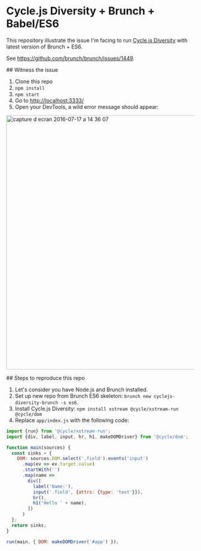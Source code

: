 # Cycle.js Diversity + Brunch + Babel/ES6

This repository illustrate the issue I'm facing to run [Cycle.js Diversity](https://github.com/cyclejs/core/releases/tag/v7.0.0) with latest version of Brunch + ES6.

See https://github.com/brunch/brunch/issues/1449.

## Witness the issue

1. Clone this repo
2. `npm install`
3. `npm start`
4. Go to <http://localhost:3333/>
5. Open your DevTools, a wild error message should appear:

<img width="680" alt="capture d ecran 2016-07-17 a 14 36 07" src="https://cloud.githubusercontent.com/assets/1094774/16900722/441628ee-4c2d-11e6-8fc9-af6de09446a8.png">

## Steps to reproduce this repo

1. Let's consider you have Node.js and Brunch installed.
2. Set up new repo from Brunch ES6 skeleton: `brunch new cyclejs-diversity-brunch -s es6`.
3. Install Cycle.js Diversity: `npm install xstream @cycle/xstream-run @cycle/dom`
4. Replace `app/index.js` with the following code:

```javascript
import {run} from '@cycle/xstream-run';
import {div, label, input, hr, h1, makeDOMDriver} from '@cycle/dom';

function main(sources) {
  const sinks = {
    DOM: sources.DOM.select('.field').events('input')
      .map(ev => ev.target.value)
      .startWith('')
      .map(name =>
        div([
          label('Name:'),
          input('.field', {attrs: {type: 'text'}}),
          hr(),
          h1('Hello ' + name),
        ])
      )
  };
  return sinks;
}

run(main, { DOM: makeDOMDriver('#app') });
```
